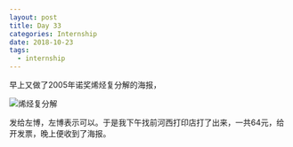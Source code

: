 ```yaml
---
layout: post
title: Day 33
categories: Internship
date: 2018-10-23
tags:
  - internship
---
```


早上又做了2005年诺奖烯烃复分解的海报，

![烯烃复分解](https://ww1.sinaimg.cn/large/005YhI8igy1fwjj76dq13j319o1rsnpd)

发给左博，左博表示可以。于是我下午找前河西打印店打了出来，一共64元，给开发票，晚上便收到了海报。
